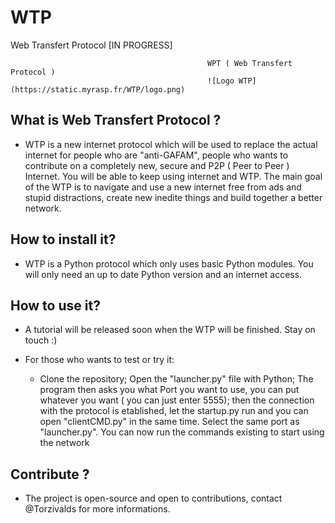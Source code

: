 # WTP

Web Transfert Protocol [IN PROGRESS]

                                                WPT ( Web Transfert Protocol ) 
                                                ![Logo WTP](https://static.myrasp.fr/WTP/logo.png)


## What is Web Transfert Protocol ? 

  - WTP is a new internet protocol which will be used to replace the actual internet for people who are "anti-GAFAM", 
people who wants to contribute on a completely new, secure and P2P ( Peer to Peer ) Internet. You will be able to keep using internet and WTP. 
The main goal of the WTP is to navigate and use a new internet free from ads and stupid distractions, create new inedite things and build together a better network.
  
  
## How to install it? 

  - WTP is a Python protocol which only uses basic Python modules.
  You will only need an up to date Python version and an internet access.
  
## How to use it? 

  - A tutorial will be released soon when the WTP will be finished. 
   Stay on touch :) 

  - For those who wants to test or try it: 
    - Clone the repository; Open the "launcher.py" file with Python;
    The program then asks you what Port you want to use, you can put whatever you want ( you can just enter 5555);
    then the connection with the protocol is etablished, let the startup.py run and you can open "clientCMD.py" in the same time. Select the same port as "launcher.py".
    You can now run the commands existing to start using the network 
    
## Contribute ? 

  - The project is open-source and open to contributions, contact @Torzivalds for more informations.
  
  
 
  


